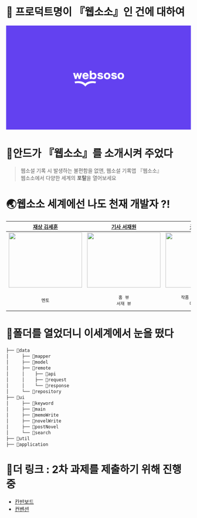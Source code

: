 # 📖 프로덕트명이 『웹소소』인 건에 대하여

![Alt text](thumbnail.png)

# 🤖안드가 『웹소소』를 소개시켜 주었다

> 웹소설 기록 시 발생하는 불편함을 없앤, 웹소설 기록앱 『웹소소』<br>
> 웹소소에서 다양한 세계의 **포탈**을 열어보세요

# 🌏웹소소 세계에선 나도 천재 개발자 ?!
|                            [재상 김세훈](https://github.com/s9hn)                            |                         [기사 서재원](https://github.com/librarywon)                         |                            [궁사 손명지](https://github.com/m6z1)                             |                          [황후 이연진](https://github.com/yeonjeen)                           |                          [법사 최준서](https://github.com/junseo511)                          |
|:---------------------------------------------------------------------------------------:|:---------------------------------------------------------------------------------------:|:----------------------------------------------------------------------------------------:|:----------------------------------------------------------------------------------------:|:----------------------------------------------------------------------------------------:|
| <img width=200 height=150 src="https://avatars.githubusercontent.com/u/81347125?v=4" /> | <img width=200 height=150 src="https://avatars.githubusercontent.com/u/52442547?v=4" /> | <img width=200 height=150 src="https://avatars.githubusercontent.com/u/114990782?v=4" /> | <img width=200 height=150 src="https://avatars.githubusercontent.com/u/144861180?v=4" /> | <img width=200 height=150 src="https://avatars.githubusercontent.com/u/127238018?v=4" /> |
|                                          `멘토`                                           |                                    `홈 뷰` <br> `서재 뷰`                                    |                              `작품 메모 및 정보 뷰` <br> `메모 작성 뷰`                               |                            `검색 뷰` <br> `기록 뷰` <br> `마이페이지 뷰`                             |                                        `작품 등록 뷰`                                         |

# 📂폴더를 열었더니 이세계에서 눈을 떴다

```
├── 📂data
│     ├── 📂mapper
│     ├── 📂model
│     ├── 📂remote
│     │    ├── 📂api
│     │    ├── 📂request
│     │    └── 📂response
│     └── 📂repository
├── 📂ui
│     ├── 📂keyword
│     ├── 📂main
│     ├── 📂memoWrite
│     ├── 📂novelWrite
│     ├── 📂postNovel
│     └── 📂search
├── 📂util
├── 📂application
```

# 🔗더 링크 : 2차 과제를 제출하기 위해 진행 중

- [칸반보드](https://github.com/orgs/Team-WSS/projects/1)
- [컨벤션](https://kimmjabc.notion.site/9f0ce47a042546a7b2c79d79ef9553ae?pvs=4)

